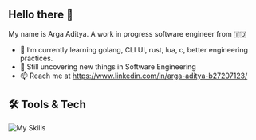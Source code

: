 ## Hello there 👋

My name is Arga Aditya. A work in progress software engineer from 🇮🇩

- 🌱 I’m currently learning golang, CLI UI, rust, lua, c, better engineering practices.
- 🔬 Still uncovering new things in Software Engineering
- 📫 Reach me at https://www.linkedin.com/in/arga-aditya-b27207123/

<!--
**Mousserlane/Mousserlane** is a ✨ _special_ ✨ repository because its `README.md` (this file) appears on your GitHub profile.

Here are some ideas to get you started:

- 🔭 I’m currently working on ...
- 🌱 I’m currently learning ...
- 👯 I’m looking to collaborate on ...
- 🤔 I’m looking for help with ...
- 💬 Ask me about ...
- 📫 How to reach me: ...
- 😄 Pronouns: ...
- ⚡ Fun fact: ...
-->

## 🛠 Tools & Tech
![My Skills](https://skillicons.dev/icons?i=neovim,ts,js,css,html,tailwind,py,go,bash,git,github,arch,linux,windows,docker,mongo,postgres,supabase,nextjs&perline=9)
